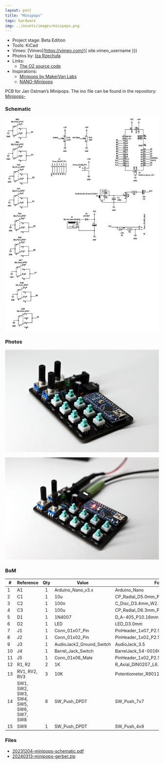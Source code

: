 ```yaml
---
layout: post
title: "Minipops"
tags: hardware
img: ../assets/images/minipops.png
---
```


- Project stage: Beta Edition
- Tools: KiCad
- Vimeo: [Vimeo](https://vimeo.com/{{ site.vimeo_username }})
- Photos by: [Iza Rzechuła](https://www.iza.rzechula.pl/)
- Links:
    - [The O2 source code](https://web.archive.org/web/20170918125855/https://janostman.wordpress.com/the-o2-source-code/)
- Inspirations:
    - [Minipops by MakerVan Labs](https://wiki.makervan.de/wiki/Minipops)
    - [NANO-Minipops](https://github.com/NANOmodules/NANO-Minipops)

PCB for Jan Ostman’s Minipops. The ino file can be found in the repository: [Minipops-](https://github.com/Krustpunkhippy/Minipops-)

### Schematic

![minipops-schematic.png](../assets/images/minipops-schematic.png)

### Photos

![minipops2.png](../assets/images/minipops2.png)

![minipops1.png](../assets/images/minipops1.png)

### BoM

|#  |Reference                             |Qty|Value                   |Footprint                                                              |
|---|--------------------------------------|:-:|------------------------|-----------------------------------------------------------------------|
|1  |A1                                    |1  |Arduino_Nano_v3.x       |Arduino_Nano                                     |
|2  |C1                                    |1  |10u                     |CP_Radial_D5.0mm_P2.50mm                         |
|3  |C2                                    |1  |100n                    |C_Disc_D3.4mm_W2.1mm_P2.50mm                             |
|4  |C3                                    |1  |100u                    |CP_Radial_D6.3mm_P2.50mm                         |
|5  |D1                                    |1  |1N4007                  |D_A-405_P10.16mm                                  |
|6  |D2                                    |1  |LED                     |LED_D3.0mm                                                     |
|7  |J1                                    |1  |Conn_01x07_Pin          |PinHeader_1x07_P2.54mm             |
|8  |J2                                    |1  |Conn_01x02_Pin          |PinHeader_1x02_P2.54mm             |
|9  |J3                                    |1  |AudioJack2_Ground_Switch|AudioJack_3.5                                    |
|10 |J4                                    |1  |Barrel_Jack_Switch      |BarrelJack_54-00166                              |
|11 |J5                                    |1  |Conn_01x06_Male         |PinHeader_1x02_P2.54mm             |
|12 |R1, R2                                |2  |1K                      |R_Axial_DIN0207_L6.3mm_D2.5mm_P10.16mm|
|13 |RV1, RV2, RV3                         |3  |10K                     |Potentiometer_R9011                              |
|14 |SW1, SW2, SW3, SW4, SW5, SW6, SW7, SW8|8  |SW_Push_DPDT            |SW_Push_7x7                                      |
|15 |SW9                                   |1  |SW_Push_DPDT            |SW_Push_4x9                                      |


### Files
- [20231204-minipops-schematic.pdf](../assets/files/20231204-minipops-schematic.pdf)
- [20240313-minipops-gerber.zip](../assets/files/20240313-minipops-gerber.zip)
